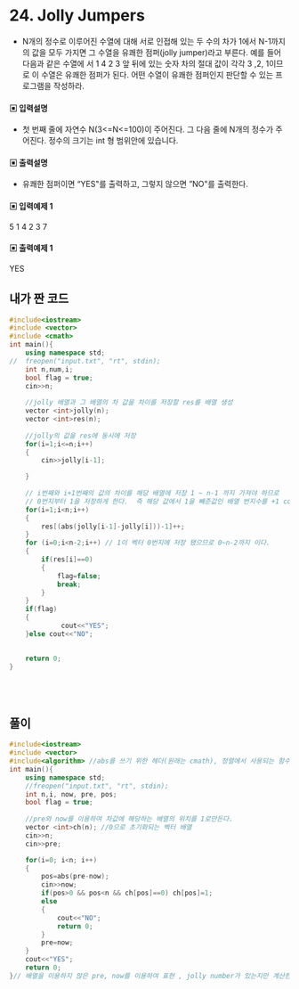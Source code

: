 # 24. Jolly Jumpers
* N개의 정수로 이루어진 수열에 대해 서로 인접해 있는 두 수의 차가 1에서 N-1까지의 값을 
모두 가지면 그 수열을 유쾌한 점퍼(jolly jumper)라고 부른다. 예를 들어 다음과 같은 수열에
서 1 4 2 3 앞 뒤에 있는 숫자 차의 절대 값이 각각 3 ,2, 1이므로 이 수열은 유쾌한 점퍼가 
된다. 어떤 수열이 유쾌한 점퍼인지 판단할 수 있는 프로그램을 작성하라.



#### ▣ 입력설명
* 첫 번째 줄에 자연수 N(3<=N<=100)이 주어진다.
그 다음 줄에 N개의 정수가 주어진다. 정수의 크기는 int 형 범위안에 있습니다.


#### ▣ 출력설명
* 유쾌한 점퍼이면 “YES"를 출력하고, 그렇지 않으면 ”NO"를 출력한다.



#### ▣ 입력예제 1
5 
1 4 2 3 7

#### ▣ 출력예제 1
YES

  
  


## 내가 짠 코드
```c++
#include<iostream>
#include <vector>
#include <cmath>
int main(){
	using namespace std;
//	freopen("input.txt", "rt", stdin);	
	int n,num,i;
	bool flag = true;
	cin>>n;
	
	//jolly 배열과 그 배열의 차 값을 차이를 저장할 res를 배열 생성 
	vector <int>jolly(n);
	vector <int>res(n);
	
	//jolly의 값을 res에 동시에 저장 
	for(i=1;i<=n;i++)
	{
		cin>>jolly[i-1];

	}
	
	// i번째와 i+1번째의 값의 차이를 해당 배열에 저장 1 ~ n-1 까지 가져야 하므로
	// 0번지부터 1을 저장하게 한다.  즉 해당 값에서 1을 빼준값인 배열 번지수를 +1 count한다. 
	for(i=1;i<n;i++)
	{
		res[(abs(jolly[i-1]-jolly[i]))-1]++;
	}
	for (i=0;i<n-2;i++) // 1이 벡터 0번지에 저장 됐으므로 0~n-2까지 이다. 
	{
		if(res[i]==0)
		{
			flag=false; 
			break;
		}
	}
	if(flag)
	{
			 cout<<"YES";
	}else cout<<"NO";

	
	return 0;
}


```

<br><br> 
  


## 풀이
```c++
#include<iostream>
#include <vector>
#include<algorithm> //abs를 쓰기 위한 헤더(원래는 cmath), 정렬에서 사용되는 함수들도 사용되는 헤더
int main(){
	using namespace std;
	//freopen("input.txt", "rt", stdin);	
	int n,i, now, pre, pos;
	bool flag = true;
	
	//pre와 now를 이용하여 차값에 해당하는 배열의 위치를 1로만든다.
	vector <int>ch(n); //0으로 초기화되는 벡터 배열  
	cin>>n;
	cin>>pre;

	for(i=0; i<n; i++)
	{
		pos=abs(pre-now);
		cin>>now;
		if(pos>0 && pos<n && ch[pos]==0) ch[pos]=1;
		else
		{
			cout<<"NO";
			return 0;
		}
		pre=now;
	}
	cout<<"YES";
	return 0;
}// 배열을 이용하지 않은 pre, now를 이용하여 표현 , jolly number가 있는지만 계산한다.
```
